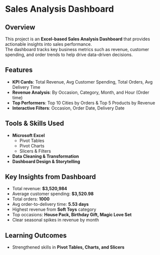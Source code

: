 # Sales Analysis Dashboard 

##  Overview  
This project is an **Excel-based Sales Analysis Dashboard** that provides actionable insights into sales performance.  
The dashboard tracks key business metrics such as revenue, customer spending, and order trends to help drive data-driven decisions.  



## Features  
-  **KPI Cards**: Total Revenue, Avg Customer Spending, Total Orders, Avg Delivery Time  
-  **Revenue Analysis**: By Occasion, Category, Month, and Hour (Order time)  
-  **Top Performers**: Top 10 Cities by Orders & Top 5 Products by Revenue  
-  **Interactive Filters**: Occasion, Order Date, Delivery Date  



##  Tools & Skills Used  
- **Microsoft Excel**  
  - Pivot Tables  
  - Pivot Charts  
  - Slicers & Filters    
- **Data Cleaning & Transformation**  
- **Dashboard Design & Storytelling**  



## Key Insights from Dashboard  
- Total revenue: **$3,520,984**  
- Average customer spending: **$3,520.98**  
- Total orders: **1000**  
- Avg order-to-delivery time: **5.53 days**  
- Highest revenue from **Soft Toys** category  
- Top occasions: **House Pack, Birthday Gift, Magic Love Set**  
- Clear seasonal spikes in revenue by month



##  Learning Outcomes  
- Strengthened skills in **Pivot Tables, Charts, and Slicers**  




